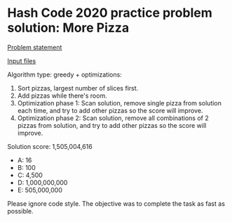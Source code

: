 # Hash Code 2020 practice problem solution: More Pizza

[Problem statement](https://github.com/senesh-deshan/Google-Hash-Code-2020/tree/v3/Problem)

[Input files](https://github.com/senesh-deshan/Google-Hash-Code-2020/tree/v3/Input)

Algorithm type: greedy + optimizations:
1. Sort pizzas, largest number of slices first.
2. Add pizzas while there's room.
3. Optimization phase 1: Scan solution, remove single pizza from solution each time, and try to add other pizzas so the score will improve.
4. Optimization phase 2: Scan solution, remove all combinations of 2 pizzas from solution, and try to add other pizzas so the score will improve.

Solution score:  1,505,004,616
* A: 16
* B: 100
* C: 4,500
* D: 1,000,000,000
* E: 505,000,000

Please ignore code style. The objective was to complete the task as fast as possible.
